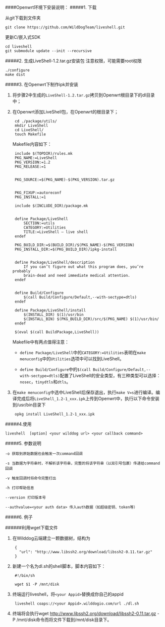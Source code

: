 
####Openwrt环境下安装说明：
#####1. 下载

从git下载到文件夹

	git clone https://github.com/WildDogTeam/liveshell.git
	
更新C/嵌入式SDK

	cd liveshell	
	git submodule update --init --recursive

#####2. 生成LiveShell-1.2.tar.gz安装包
注意权限，可能需要root权限

	./configure
	make dist

#####3. 在Openwrt下制作ipk并安装

1. 将步骤2中生成的`LiveShell-1.2.tar.gz`拷贝到Openwrt根目录下的dl目录中；

2. 在Openwrt添加LiveShell包，在Openwrt的根目录下；

		cd ./package/utils/
		mkdir LiveShell
		cd LiveShell/
		touch Makefile

	Makefile内容如下：

		include $(TOPDIR)/rules.mk
		PKG_NAME:=LiveShell
		PKG_VERSION:=1.2
		PKG_RELEASE:=1
	
	
		PKG_SOURCE:=$(PKG_NAME)-$(PKG_VERSION).tar.gz
	
	
		PKG_FIXUP:=autoreconf
		PKG_INSTALL:=1
	
		include $(INCLUDE_DIR)/package.mk
	
	
		define Package/LiveShell
			SECTION:=utils
			CATEGORY:=Utilities
			TITLE:=LiveShell — live shell
		endef
	
		PKG_BUILD_DIR:=$(BUILD_DIR)/$(PKG_NAME)-$(PKG_VERSION)
		PKG_INSTALL_DIR:=$(PKG_BUILD_DIR)/ipkg-install
	
	
		define Package/LiveShell/description
			If you can’t figure out what this program does, you’re probably
			brain-dead and need immediate medical attention.
		endef
	
	
		define Build/Configure
	  		$(call Build/Configure/Default,--with-sectype=dtls)
		endef
	
		define Package/LiveShell/install
			$(INSTALL_DIR) $(1)/usr/bin
			$(INSTALL_BIN) $(PKG_BUILD_DIR)/src/$(PKG_NAME) $(1)/usr/bin/
		endef
	
		$(eval $(call BuildPackage,LiveShell))

	Makefile中有两点值得注意：
		
	- `define Package/LiveShell`中的`CATEGORY:=Utilities`表明在`make menuconfig`中的`Utilities`选项中可以找到LiveShell。
	
	- `define Build/Configure`中的`$(call Build/Configure/Default,--with-sectype=dtls)`配置了LiveShell的安全类型，有三种类型可以选择：`nosec`，`tinydtls`和`dtls`。

3. 在`make menuconfig`中选中LiveShell后保存退出，执行`make V=s`进行编译。编译完成后将`LiveShell_1.2-1_xxx.ipk`上传到Openwrt中，执行以下命令安装到/usr/bin目录下

		opkg install LiveShell_1.2-1_xxx.ipk


#####4.使用

	liveshell  [option] <your wilddog url> <your callback command>

#####5. 参数说明

	-o 获取到原始数据也会触发一次command回调

	-s 当数据为字符串时，不解析该字符串，完整的将该字符串（以双引号包裹）传递给command回调
	
	-v 触发回调时将命令完整打出
	
	-h 打印帮助信息
	
	--version 打印版本号

	--authvalue=<your auth data> 传入auth数据（如超级密钥、token等）
#####6. 例子

######利用wget下载文件

1. 在Wilddog云端建立一颗数据树，结构为

		{
		  "url": "http://www.libssh2.org/download/libssh2-0.11.tar.gz"
		}	

2. 新建一个名为dl.sh的shell脚本，脚本内容如下：

		#!/bin/sh

		wget $1 -P /mnt/disk


3. 终端运行liveshell，将`<your Appid>`替换成你自己的appid

		liveshell coaps://<your Appid>.wilddogio.com/url ./dl.sh

4. 终端将会执行wget http://www.libssh2.org/download/libssh2-0.11.tar.gz -P /mnt/disk命令而将文件下载到/mnt/disk目录下。
